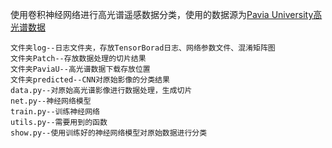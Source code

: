 使用卷积神经网络进行高光谱遥感数据分类，使用的数据源为[Pavia University高光谱数据](http://www.ehu.eus/ccwintco/index.php?title=Hyperspectral_Remote_Sensing_Scenes#Pavia_Centre_and_University)

    文件夹log--日志文件夹，存放TensorBorad日志、网络参数文件、混淆矩阵图
    文件夹Patch--存放数据处理的切片结果
    文件夹PaviaU--高光谱数据下载存放位置
    文件夹predicted--CNN对原始影像的分类结果
    data.py--对原始高光谱影像进行数据处理，生成切片
    net.py--神经网络模型
    train.py--训练神经网络
    utils.py--需要用到的函数
    show.py--使用训练好的神经网络模型对原始数据进行分类
